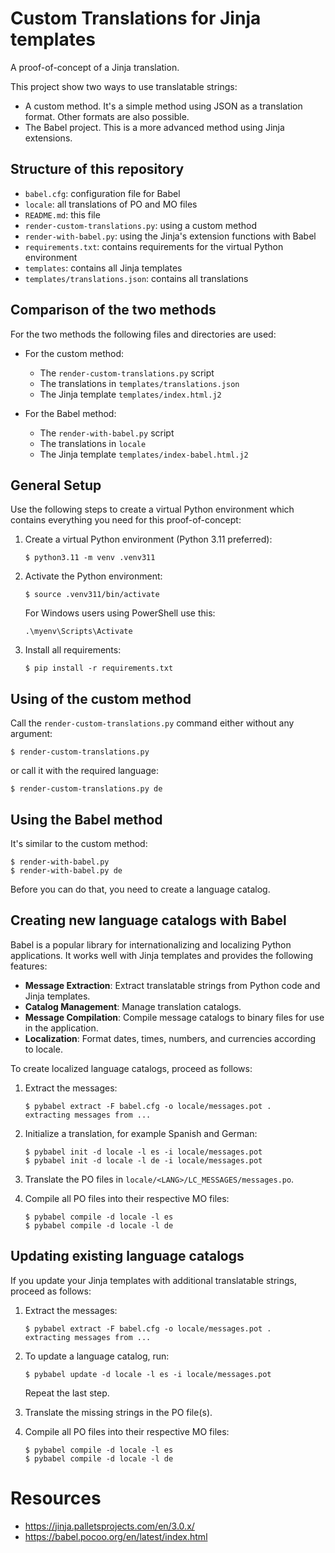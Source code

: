 # Custom Translations for Jinja templates
A proof-of-concept of a Jinja translation.

This project show two ways to use translatable strings:

* A custom method.
  It's a simple method using JSON as a translation format.
  Other formats are also possible.
* The Babel project.
  This is a more advanced method using Jinja extensions.


## Structure of this repository

* `babel.cfg`: configuration file for Babel
* `locale`: all translations of PO and MO files
* `README.md`: this file
* `render-custom-translations.py`: using a custom method
* `render-with-babel.py`: using the Jinja's extension functions with Babel
* `requirements.txt`: contains requirements for the virtual Python environment
* `templates`: contains all Jinja templates
* `templates/translations.json`: contains all translations 


## Comparison of the two methods
For the two methods the following files and directories are used:

* For the custom method:

   * The `render-custom-translations.py` script
   * The translations in `templates/translations.json`
   * The Jinja template `templates/index.html.j2`

* For the Babel method:

   * The `render-with-babel.py` script
   * The translations in `locale`
   * The Jinja template `templates/index-babel.html.j2`


## General Setup

Use the following steps to create a virtual Python environment which
contains everything you need for this proof-of-concept:

1. Create a virtual Python environment (Python 3.11 preferred):

       $ python3.11 -m venv .venv311

1. Activate the Python environment:

       $ source .venv311/bin/activate

   For Windows users using PowerShell use this:

       .\myenv\Scripts\Activate

1. Install all requirements:

       $ pip install -r requirements.txt



## Using of the custom method

Call the `render-custom-translations.py` command either without any argument:

    $ render-custom-translations.py

or call it with the required language:

    $ render-custom-translations.py de


## Using the Babel method

It's similar to the custom method:

    $ render-with-babel.py
    $ render-with-babel.py de

Before you can do that, you need to create a language catalog.

## Creating new language catalogs with Babel

Babel is a popular library for internationalizing and
localizing Python applications. It works well with Jinja
templates  and provides the following features:

* **Message Extraction**: Extract translatable strings from Python code and Jinja templates.
* **Catalog Management**: Manage translation catalogs.
* **Message Compilation**: Compile message catalogs to binary files for use in the application.
* **Localization**: Format dates, times, numbers, and currencies according to locale.

To create localized language catalogs, proceed as follows:

1. Extract the messages:

       $ pybabel extract -F babel.cfg -o locale/messages.pot .
       extracting messages from ...

1. Initialize a translation, for example Spanish and German:

       $ pybabel init -d locale -l es -i locale/messages.pot
       $ pybabel init -d locale -l de -i locale/messages.pot

1. Translate the PO files in `locale/<LANG>/LC_MESSAGES/messages.po`.

1. Compile all PO files into their respective MO files:

       $ pybabel compile -d locale -l es
       $ pybabel compile -d locale -l de

## Updating existing language catalogs

If you update your Jinja templates with additional translatable strings, proceed as follows:

1. Extract the messages:

       $ pybabel extract -F babel.cfg -o locale/messages.pot .
       extracting messages from ...

1. To update a language catalog, run:

       $ pybabel update -d locale -l es -i locale/messages.pot
    
    Repeat the last step.

1. Translate the missing strings in the PO file(s).

1. Compile all PO files into their respective MO files:

       $ pybabel compile -d locale -l es
       $ pybabel compile -d locale -l de


# Resources

* https://jinja.palletsprojects.com/en/3.0.x/
* https://babel.pocoo.org/en/latest/index.html